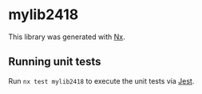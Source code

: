# mylib2418

This library was generated with [Nx](https://nx.dev).

## Running unit tests

Run `nx test mylib2418` to execute the unit tests via [Jest](https://jestjs.io).
